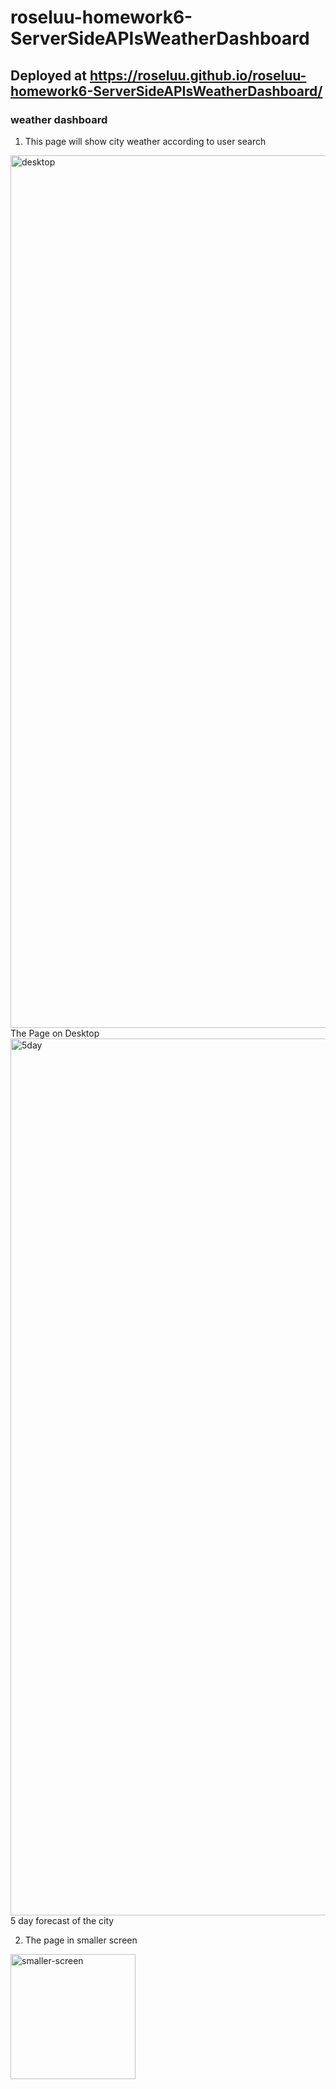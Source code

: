 # roseluu-homework6-ServerSideAPIsWeatherDashboard
## Deployed at https://roseluu.github.io/roseluu-homework6-ServerSideAPIsWeatherDashboard/

### weather dashboard
1. This page will show city weather according to user search
<img width="1396" alt="desktop" src="https://user-images.githubusercontent.com/89173968/135196230-f350990a-f552-470d-b016-c3ab276ea111.png">
The Page on Desktop

<img width="1403" alt="5day" src="https://user-images.githubusercontent.com/89173968/135196251-ad5e498d-2441-4e58-a841-bd6692084401.png">
5 day forecast of the city

2. The page in smaller screen
<img width="200" alt="smaller-screen" src="https://user-images.githubusercontent.com/89173968/135196268-80d8c673-a4a9-4b69-9b2e-91541c62b588.png">
